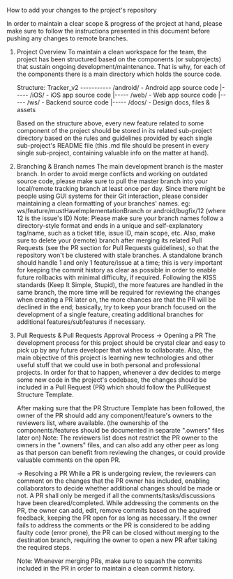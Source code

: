 How to add your changes to the project's repository

In order to maintain a clear scope & progress of the project at hand, please make sure to follow the instructions presented in this document before pushing any changes to remote branches.

1. Project Overview
	To maintain a clean workspace for the team, the project has been structured based on the components (or subprojects) that sustain ongoing development/maintenance. That is why, for each of the components there is a main directory which holds the source code.

	Structure:
	Tracker_v2 -----------	/android/	- Android app source code
			|-----	/iOS/		- iOS app source code
			|-----	/web/		- Web app source code
			|-----	/ws/		- Backend source code
			|-----	/docs/		- Design docs, files & assets

	Based on the structure above, every new feature related to some component of the project should be stored in its related sub-project directory based on the rules and guidelines provided by each single sub-project's README file (this .md file should be present in every single sub-project, containing valuable info on the matter at hand).

2. Branching & Branch names
	The main development branch is the master branch.
	In order to avoid merge conflicts and working on outdated source code, please make sure to pull the master branch into your local/remote tracking branch at least once per day.
	Since there might be people using GUI systems for their Git interaction, please consider maintaining a clean formatting of your branches' names. eg: ws/feature/mustHaveImplementationBranch or android/bugfix/12 (where 12 is the issue's ID)
		Note: Please make sure your branch names follow a directory-style format and ends in a unique and self-explanatory tag/name, such as a ticket title, issue ID, main scope, etc.
	Also, make sure to delete your (remote) branch after merging its related Pull Requests (see the PR section for Pull Requests guidelines), so that the repository won't be clustered with stale branches.
	A standalone branch should handle 1 and only 1 feature/issue at a time; this is very important for keeping the commit history as clear as possible in order to enable future rollbacks with minimal difficulty, if required. Following the KISS standards (Keep It Simple, Stupid), the more features are handled in the same branch, the more time will be required for reviewing the changes when creating a PR later on, the more chances are that the PR will be declined in the end; basically, try to keep your branch focused on the development of a single feature, creating additional branches for additional features/subfeatures if necessary.

3. Pull Requests & Pull Requests Approval Process
	-> Opening a PR
	The development process for this project should be crystal clear and easy to pick up by any future developer that wishes to collaborate. Also, the main objective of this project is learning new technologies and other useful stuff that we could use in both personal and professional projects. In order for that to happen, whenever a dev decides to merge some new code in the project's codebase, the changes should be included in a Pull Request (PR) which should follow the PullRequest Structure Template.

	After making sure that the PR Structure Template has been followed, the owner of the PR should add any component/feature's owners to the reviewers list, where available. (the ownership of the components/features should be documented in separate ".owners" files later on)
	Note: The reviewers list does not restrict the PR owner to the owners in the ".owners" files, and can also add any other peer as long as that person can benefit from reviewing the changes, or could provide valuable comments on the open PR.

	-> Resolving a PR
	While a PR is undergoing review, the reviewers can comment on the changes that the PR owner has included, enabling collaborators to decide whether additional changes should be made or not. A PR shall only be merged if all the comments/tasks/discussions have been cleared/completed. While addressing the comments on the PR, the owner can add, edit, remove commits based on the aquired feedback, keeping the PR open for as long as necessary. If the owner fails to address the comments or the PR is considered to be adding faulty code (error prone), the PR can be closed without merging to the destination branch, requiring the owner to open a new PR after taking the required steps.

	Note: Whenever merging PRs, make sure to squash the commits included in the PR in order to maintain a clean commit history.
